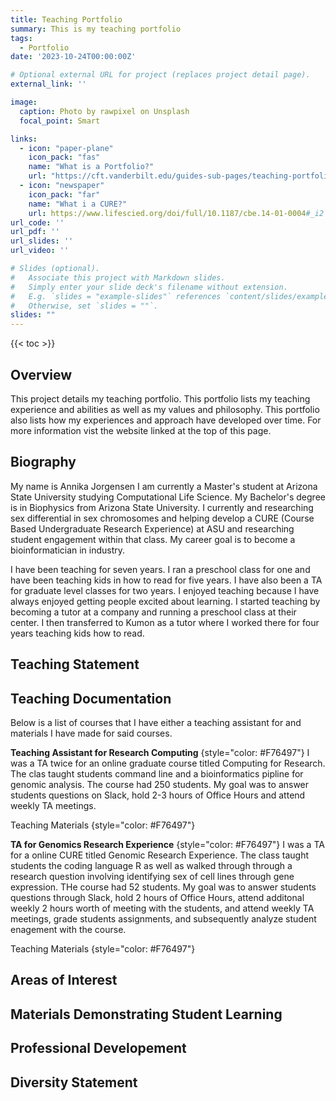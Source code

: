 ```yaml
---
title: Teaching Portfolio
summary: This is my teaching portfolio
tags:
  - Portfolio
date: '2023-10-24T00:00:00Z'

# Optional external URL for project (replaces project detail page).
external_link: ''

image:
  caption: Photo by rawpixel on Unsplash
  focal_point: Smart

links:
  - icon: "paper-plane"
    icon_pack: "fas"
    name: "What is a Portfolio?"
    url: "https://cft.vanderbilt.edu/guides-sub-pages/teaching-portfolios/" 
  - icon: "newspaper"
    icon_pack: "far"
    name: "What i a CURE?"
    url: https://www.lifescied.org/doi/full/10.1187/cbe.14-01-0004#_i2
url_code: ''
url_pdf: ''
url_slides: ''
url_video: ''

# Slides (optional).
#   Associate this project with Markdown slides.
#   Simply enter your slide deck's filename without extension.
#   E.g. `slides = "example-slides"` references `content/slides/example-slides.md`.
#   Otherwise, set `slides = ""`.
slides: ""
---
```

<!--generating table of contents hopefully-->
{{< toc >}}
## Overview
This project details my teaching portfolio. This portfolio lists my teaching experience and abilities as well as my values and philosophy. This portfolio also lists how my experiences and approach have developed over time. For more information vist the website linked at the top of this page. 

## Biography 
My name is Annika Jorgensen I am currently a Master's student at Arizona State University studying Computational Life Science. My Bachelor's degree is in Biophysics from Arizona State University. I currently and researching sex differential in sex chromosomes and helping develop a CURE (Course Based Undergraduate Research Experience) at ASU and researching student engagement within that class. My career goal is to become a bioinformatician in industry.

 I have been teaching for seven years. I ran a preschool class for one and have been teaching kids in how to read for five years. I have also been a TA for graduate level classes for two years. I enjoyed teaching because I have always enjoyed getting people excited about learning. I started teaching by becoming a tutor at a company and running a preschool class at their center. I then transferred to Kumon as a tutor where I worked there for four years teaching kids how to read.  

## Teaching Statement 

## Teaching Documentation 
Below is a list of courses that I have either a teaching assistant for and materials I have made for said courses. 

**Teaching Assistant for Research Computing** 
{style="color: #F76497"}
I was a TA twice for an online graduate course titled Computing for Research. The clas taught students command line and a bioinformatics pipline for genomic analysis. The course had 250 students. My goal was to answer students questions on Slack, hold 2-3 hours of Office Hours and attend weekly TA meetings. 

Teaching Materials
{style="color: #F76497"}

**TA for Genomics Research Experience**
{style="color: #F76497"}
I was a TA for a online CURE titled Genomic Research Experience. The class taught students the coding language R as well as walked through through a research question involving identifying sex of cell lines through gene expression. THe course had 52 students. My goal was to answer students questions through Slack, hold 2 hours of Office Hours, attend additonal weekly 2 hours worth of meeting with the students, and attend weekly TA meetings, grade students assignments, and subsequently analyze student enagement with the course. 

Teaching Materials
{style="color: #F76497"}

## Areas of Interest 

## Materials Demonstrating Student Learning


## Professional Developement 

## Diversity Statement 

